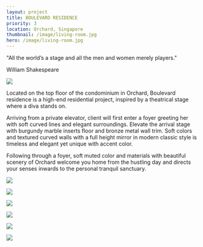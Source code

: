```yaml
---
layout: project
title: BOULEVARD RESIDENCE
priority: 3
location: Orchard, Singapore
thumbnail: /image/living-room.jpg
hero: /image/living-room.jpg
---
```


"All the world’s a stage and all the men and women merely players."

William Shakespeare

![](/image/foyer.jpg)

Located on the top floor of the condominium in Orchard, Boulevard residence is a high-end residential project, inspired by a theatrical stage where a diva stands on.

Arriving from a private elevator, client will first enter a foyer greeting her with soft curved lines and elegant surroundings. Elevate the arrival stage with burgundy marble inserts floor and bronze metal wall trim. Soft colors and textured curved walls with a full height mirror in modern classic style is timeless and elegant yet unique with accent color.

Following through a foyer, soft muted color and materials with beautiful scenery of Orchard welcome you home from the hustling day and directs your senses inwards to the personal tranquil sanctuary.

![](/image/living-room.jpg)

![](/image/dining.jpg)

![](/image/master-bedroom-copy.jpg)

![](/image/bedroom-front-tv-wall.jpg)

![](/image/bathroom.jpg)

![](/image/study-room.jpg)

